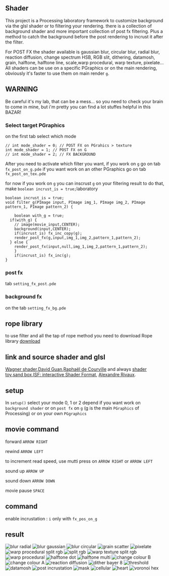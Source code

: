 ## Shader
This project is a Processing laboratory framework to customize background via the glsl shader or to filtering your rendering.
there is a collection of background shader and more important collection of post fx filtering.
Plus a method to catch the background before the post rendering to incrust it after the filter.

For POST FX the shader available is gaussian blur, circular blur, radial blur, reaction diffusion, change spectrum HSB, RGB slit, dithering, datamosh, grain, halftone, halftone line, scale,warp procedural, warp texture, pixelate...
All shaders can be use on a specific PGraphics or on the main rendering, obviously it's faster to use them on main render `g`.

## WARNING
Be careful it's my lab, that can be a mess... so you need to check your brain to come in mine, but i'm pretty you can find a lot stuffes helpful in this BAZAR!


### Select target PGraphics
on the first tab select which mode
```
// int mode_shader = 0; // POST FX on PGrahics > texture
int mode_shader = 1; // POST FX on G
// int mode_shader = 2; // FX BACKGROUND
```
After you need to activate which filter you want, if you work on `g` go on tab `fx_post_on_g.pde` if you want work on an other PGraphics go on tab `fx_post_on_tex.pde`

for now if you work on `g` you can inscrust `g` on your filtering result to do that, make `boolean incrust_is = true;`laboratory
```
boolean incrust_is = true;
void filter_g(PImage input, PImage img_1, PImage img_2, PImage pattern_1, PImage pattern_2) {

	boolean with_g = true;
  if(with_g) {
  	// image(movie_input,CENTER);
  	background(input,CENTER);
  	if(incrust_is) fx_inc_copy(g);
  	render_post_fx(g,input,img_1,img_2,pattern_1,pattern_2);
  } else {
  	render_post_fx(input,null,img_1,img_2,pattern_1,pattern_2);
	}
	if(incrust_is) fx_inc(g);
}
```

### post fx
tab `setting_fx_post.pde`

### background fx 
on the tab `setting_fx_bg.pde`

## rope library
to use filter and all the tap of rope method you need to download Rope library
[download](https://github.com/StanLepunK/Rope/blob/master/build_rope/Rope.zip)

## link and source shader and glsl

[Wagner shader](https://github.com/spite/Wagner/tree/master/fragment-shaders),[David Guan](https://medium.com/david-guan/webgl-and-image-filter-101-5017b290d02f),[Raphaël de Courville](https://github.com/SableRaf/Filters4Processing)
and always [shader toy](https://github.com/SableRaf/Filters4Processing),[sand box](http://glslsandbox.com/),[ISF: interactive Shader Format](https://www.interactiveshaderformat.com/), [Alexandre Rivaux](https://github.com/alexr4/datamoshing-GLSL).

## setup
In `setup()` select your mode 0, 1 or 2 depend if you want work on `background shader` or on `post fx` on `g` (g is the main `PGraphics` of Processing) or on your own `PGgraphics`

## movie command
forward `ARROW RIGHT`

rewind `ARROW LEFT`

to increment read speed, use mutti press on `ARROW RIGHT` or `ARROW LEFT`

sound up `ARROW UP`

sound down `ARROW DOWN`

movie pause `SPACE`

## command
enable incrustation : `i` only with `fx_pos_on_g`


## result
![blur radial](https://github.com/StanLepunK/Shader/blob/master/img_link/IM%20184796.jpg)
![blur gaussian](https://github.com/StanLepunK/Shader/blob/master/img_link/IM%20184797.jpg)
![blur circular](https://github.com/StanLepunK/Shader/blob/master/img_link/IM%20184798.jpg)
![grain scatter](https://github.com/StanLepunK/Shader/blob/master/img_link/IM%20184799.jpg)
![pixelate](https://github.com/StanLepunK/Shader/blob/master/img_link/IM%20184800.jpg)
![warp procedural split rgb](https://github.com/StanLepunK/Shader/blob/master/img_link/IM%20184801.jpg)
![split rgb](https://github.com/StanLepunK/Shader/blob/master/img_link/IM%20184802.jpg)
![warp texture split rgb](https://github.com/StanLepunK/Shader/blob/master/img_link/IM%20184803.jpg)
![warp procedural](https://github.com/StanLepunK/Shader/blob/master/img_link/IM%20184804.jpg)
![halftone dot](https://github.com/StanLepunK/Shader/blob/master/img_link/IM%20184805.jpg)
![halftone multi](https://github.com/StanLepunK/Shader/blob/master/img_link/IM%20184809.jpg)
![change colour B](https://github.com/StanLepunK/Shader/blob/master/img_link/IM%20184806.jpg)
![change colour A](https://github.com/StanLepunK/Shader/blob/master/img_link/IM%20184807.jpg)
![reaction diffusion](https://github.com/StanLepunK/Shader/blob/master/img_link/IM%20184808.jpg)
![dither bayer 8](https://github.com/StanLepunK/Shader/blob/master/img_link/IM%20184810.jpg)
![threshold](https://github.com/StanLepunK/Shader/blob/master/img_link/IM%20184811.jpg)
![datamosh](https://github.com/StanLepunK/Shader/blob/master/img_link/IM%20184812.jpg)
![post incrustation](https://github.com/StanLepunK/Shader/blob/master/img_link/IM%20184813.jpg)
![mask](https://github.com/StanLepunK/Shader/blob/master/img_link/IM%20184814.jpg)
![cellular](https://github.com/StanLepunK/Shader/blob/master/img_link/IM%20300809.jpg)
![heart](https://github.com/StanLepunK/Shader/blob/master/img_link/IM%20300810.jpg)
![voronoi hex](https://github.com/StanLepunK/Shader/blob/master/img_link/IM%20300811.jpg)

